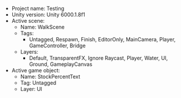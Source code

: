 <!-- UNITY CODE ASSIST INSTRUCTIONS START -->
- Project name: Testing
- Unity version: Unity 6000.1.8f1
- Active scene:
  - Name: WalkScene
  - Tags:
    - Untagged, Respawn, Finish, EditorOnly, MainCamera, Player, GameController, Bridge
  - Layers:
    - Default, TransparentFX, Ignore Raycast, Player, Water, UI, Ground, GameplayCanvas
- Active game object:
  - Name: StockPercentText
  - Tag: Untagged
  - Layer: UI
<!-- UNITY CODE ASSIST INSTRUCTIONS END -->